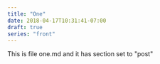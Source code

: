 ```yaml
---
title: "One"
date: 2018-04-17T10:31:41-07:00
draft: true
series: "front"
---
```

This is file one.md and it has section set to "post"
